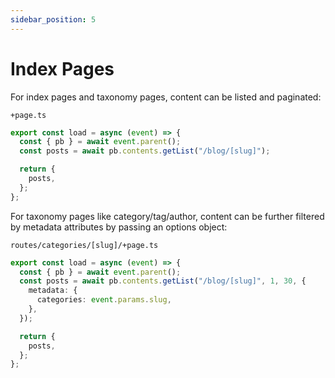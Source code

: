 ```yaml
---
sidebar_position: 5
---
```


# Index Pages

For index pages and taxonomy pages, content can be listed and paginated:

`+page.ts`

```ts
export const load = async (event) => {
  const { pb } = await event.parent();
  const posts = await pb.contents.getList("/blog/[slug]");

  return {
    posts,
  };
};
```

For taxonomy pages like category/tag/author, content can be further filtered by metadata attributes
by passing an options object:

`routes/categories/[slug]/+page.ts`

```ts
export const load = async (event) => {
  const { pb } = await event.parent();
  const posts = await pb.contents.getList("/blog/[slug]", 1, 30, {
    metadata: {
      categories: event.params.slug,
    },
  });

  return {
    posts,
  };
};
```
